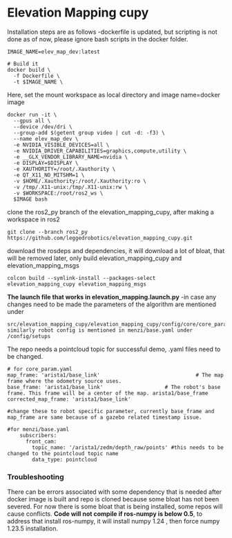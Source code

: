 # Elevation Mapping cupy
Installation steps are as follows 
-dockerfile is updated, but scripting is not done as of now, please ignore bash scripts in the docker folder. 
```
IMAGE_NAME=elev_map_dev:latest

# Build it
docker build \
  -f Dockerfile \
  -t $IMAGE_NAME \
```
Here, set the mount workspace as local directory and image name=docker image
```
docker run -it \
  --gpus all \
  --device /dev/dri \
  --group-add $(getent group video | cut -d: -f3) \
  --name elev_map_dev \
  -e NVIDIA_VISIBLE_DEVICES=all \
  -e NVIDIA_DRIVER_CAPABILITIES=graphics,compute,utility \
  -e __GLX_VENDOR_LIBRARY_NAME=nvidia \
  -e DISPLAY=$DISPLAY \
  -e XAUTHORITY=/root/.Xauthority \
  -e QT_X11_NO_MITSHM=1 \
  -v $HOME/.Xauthority:/root/.Xauthority:ro \
  -v /tmp/.X11-unix:/tmp/.X11-unix:rw \
  -v $WORKSPACE:/root/ros2_ws \
  $IMAGE bash

```
clone the ros2_py branch of the elevation_mapping_cupy, after making a workspace in ros2 
```
git clone --branch ros2_py https://github.com/leggedrobotics/elevation_mapping_cupy.git
```
download the rosdeps and dependencies, it will download a lot of bloat, that will be removed later, only build elevation_mapping_cupy and elevation_mapping_msgs
```
colcon build --symlink-install --packages-select elevation_mapping_cupy elevation_mapping_msgs
```
**The launch file that works in elevation_mapping.launch.py** 
-in case any changes need to be made the parameters of the algorithm are mentioned under
```
src/elevation_mapping_cupy/elevation_mapping_cupy/config/core/core_param.yaml, 
similarly robot config is mentioned in menzi/base.yaml under /config/setups 
```
The repo needs a pointcloud topic for successful demo, .yaml files need to be changed. 
```
# for core_param.yaml
map_frame: 'arista1/base_link'                               # The map frame where the odometry source uses.
base_frame: 'arista1/base_link'                    # The robot's base frame. This frame will be a center of the map. arista1/base_frame
corrected_map_frame: 'arista1/base_link'

#change these to robot specific parameter, currently base_frame and map_frame are same because of a gazebo related timestamp issue.

#for menzi/base.yaml
    subscribers:
      front_cam:
        topic_name: '/arista1/zedm/depth_raw/points' #this needs to be changed to the pointcloud topic name 
        data_type: pointcloud
```

### Troubleshooting
There can be errors associated with some dependency that is needed after docker image is built and repo is cloned because some bloat has not been severed. For now there is some bloat that is being installed, some repos will cause conflicts. **Code will not compile if ros-numpy is below 0.5**, to address that install ros-numpy, it will install numpy 1.24 , then force numpy 1.23.5 installation.


